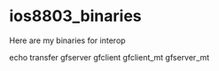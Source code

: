 # ios8803_binaries
Here are my binaries for interop

echo
transfer
gfserver
gfclient
gfclient_mt
gfserver_mt
